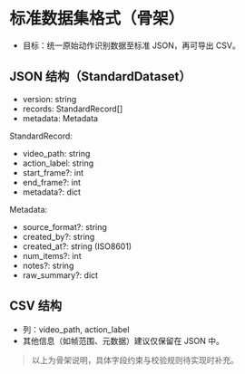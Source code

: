 # 标准数据集格式（骨架）

- 目标：统一原始动作识别数据至标准 JSON，再可导出 CSV。

## JSON 结构（StandardDataset）

- version: string
- records: StandardRecord[]
- metadata: Metadata

StandardRecord:
- video_path: string
- action_label: string
- start_frame?: int
- end_frame?: int
- metadata?: dict

Metadata:
- source_format?: string
- created_by?: string
- created_at?: string (ISO8601)
- num_items?: int
- notes?: string
- raw_summary?: dict

## CSV 结构

- 列：video_path, action_label
- 其他信息（如帧范围、元数据）建议仅保留在 JSON 中。

> 以上为骨架说明，具体字段约束与校验规则待实现时补充。